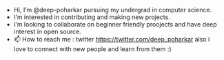 - Hi, I’m @deep-poharkar pursuing my undergrad in computer science.
- I’m interested in contributing and making new projects.
- I’m looking to collaborate on beginner friendly proojects and have deep interest in open source.
- 📫 How to reach me : twitter https://twitter.com/deep_poharkar 
also i love to connect with new people and learn from them :)
